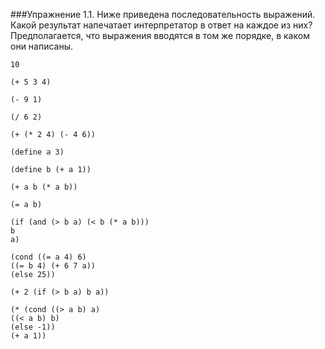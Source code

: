 ###Упражнение 1.1.
Ниже приведена последовательность выражений. Какой результат напечатает интерпретатор в ответ на каждое из них? 
Предполагается, что выражения вводятся в том же порядке, в каком они написаны.
```
10

(+ 5 3 4)

(- 9 1)

(/ 6 2)

(+ (* 2 4) (- 4 6))

(define a 3)

(define b (+ a 1))

(+ a b (* a b))

(= a b)

(if (and (> b a) (< b (* a b)))
b
a)

(cond ((= a 4) 6)
((= b 4) (+ 6 7 a))
(else 25))

(+ 2 (if (> b a) b a))

(* (cond ((> a b) a)
((< a b) b)
(else -1))
(+ a 1))
```
